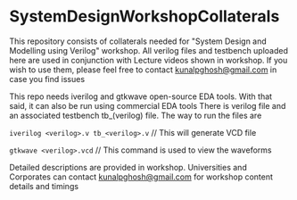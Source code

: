# SystemDesignWorkshopCollaterals

This repository consists of collaterals needed for "System Design and Modelling using Verilog" workshop. All verilog files and testbench uploaded here are used in conjunction with Lecture videos shown in workshop. If you wish to use them, please feel free to contact kunalpghosh@gmail.com in case you find issues

This repo needs iverilog and gtkwave open-source EDA tools. With that said, it can also be run using commercial EDA tools
There is verilog file and an associated testbench tb_(verilog) file. The way to run the files are

```iverilog <verilog>.v tb_<verilog>.v```  // This will generate VCD file 
  
```gtkwave <verilog>.vcd``` // This command is used to view the waveforms

Detailed descriptions are provided in workshop. 
Universities and Corporates can contact kunalpghosh@gmail.com for workshop content details and timings

